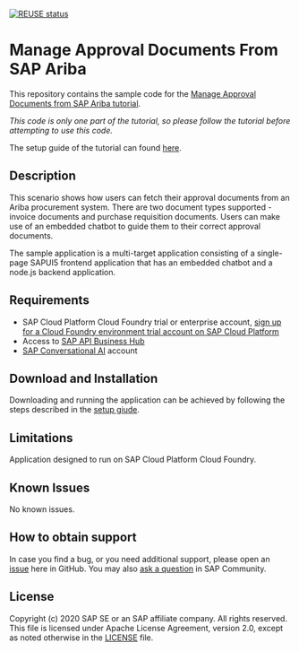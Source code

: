 [![REUSE status](https://api.reuse.software/badge/github.com/SAP-samples/cloud-mta-ariba-approval-documents)](https://api.reuse.software/info/github.com/SAP-samples/cloud-mta-ariba-approval-documents)


# Manage Approval Documents From SAP Ariba
This repository contains the sample code for the [Manage Approval Documents from SAP Ariba tutorial](http://tiny.cc/ariba-ext-docs-chatbot).

*This code is only one part of the tutorial, so please follow the tutorial before attempting to use this code.* 

The setup guide of the tutorial can found [here](./resources/documentation/Setup-Guide.md).

## Description
This scenario shows how users can fetch their approval documents from an Ariba procurement system. There are two document types supported - invoice documents and purchase requisition documents. Users can make use of an embedded chatbot to guide them to their correct approval documents.

The sample application is a multi-target application consisting of a single-page SAPUI5 frontend application that has an embedded chatbot and a node.js backend application.

## Requirements
- SAP Cloud Platform Cloud Foundry trial or enterprise account, [sign up for a Cloud Foundry environment trial account on SAP Cloud Platform](https://help.sap.com/viewer/65de2977205c403bbc107264b8eccf4b/Cloud/en-US/76e79d62fa0149d5aa7b0698c9a33687.html)
- Access to [SAP API Business Hub](https://api.sap.com/)
- [SAP Conversational AI](https://cai.tools.sap/login) account


## Download and Installation
Downloading and running the application can be achieved by following the steps described in the [setup giude](./resources/documentation/Setup-Guide.md).


## Limitations
Application designed to run on SAP Cloud Platform Cloud Foundry. 


## Known Issues
No known issues.


## How to obtain support
In case you find a bug, or you need additional support, please open an [issue](https://github.com/SAP-samples/cloud-mta-ariba-approval-documents/issues) here in GitHub. You may also [ask a question](https://answers.sap.com/questions/ask.html) in SAP Community.

## License
Copyright (c) 2020 SAP SE or an SAP affiliate company. All rights reserved. This file is licensed under Apache License Agreement, version 2.0, except as noted otherwise in the [LICENSE](LICENSES/Apache-2.0.txt) file.

